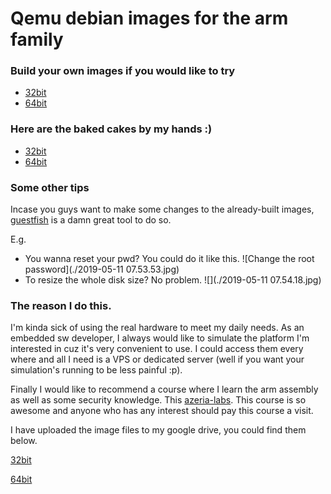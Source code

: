 # Qemu debian images for the arm family
### Build your own images if you would like to try

- [32bit](https://translatedcode.wordpress.com/2016/11/03/installing-debian-on-qemus-32-bit-arm-virt-board/)
- [64bit](https://translatedcode.wordpress.com/2017/07/24/installing-debian-on-qemus-64-bit-arm-virt-board/)

### Here are the baked cakes by my hands :)

- [32bit](./debian-armhf)
- [64bit](./debian-aarch64)





### Some other tips

Incase you guys want to make some changes to the already-built images, [guestfish]([http://libguestfs.org/guestfish.1.html](http://libguestfs.org/guestfish.1.html)) is a damn great tool to do so.

E.g.

- You wanna reset your pwd? You could do it like this. ![Change the root password](./2019-05-11 07.53.53.jpg)
- To resize the whole disk size? No problem. ![](./2019-05-11 07.54.18.jpg)



### The reason I do this.

I'm kinda sick of using the real hardware to meet my daily needs. As an embedded sw developer, I always would like to simulate the platform I'm interested in cuz it's very convenient to use. I could access them every where and all I need is a VPS or dedicated server (well if you want your simulation's running to be less painful :p). 

Finally I would like to recommend a course where I learn the arm assembly as well as some security knowledge. This [azeria-labs](https://azeria-labs.com/). This course is so awesome and anyone who has any interest should pay this course a visit. 

I have uploaded the image files to my google drive, you could find them below.

[32bit]()

[64bit]()